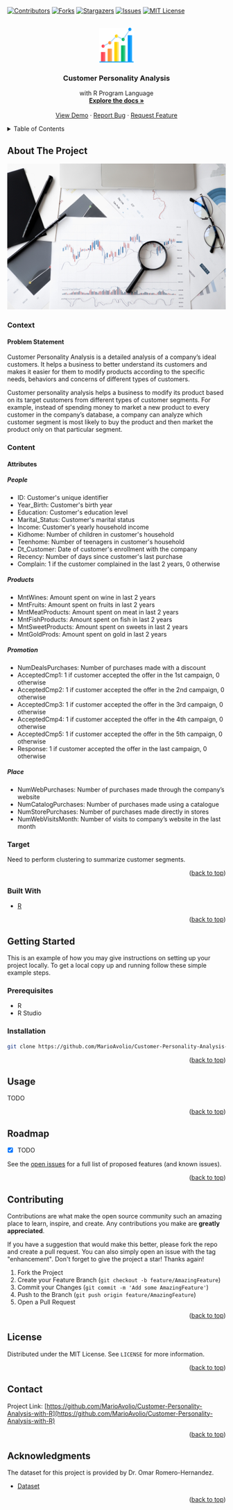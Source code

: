 <div id="top"></div>
<!--
*** Thanks for checking out the Best-README-Template. If you have a suggestion
*** that would make this better, please fork the repo and create a pull request
*** or simply open an issue with the tag "enhancement".
*** Don't forget to give the project a star!
*** Thanks again! Now go create something AMAZING! :D
-->



<!-- PROJECT SHIELDS -->
<!--
*** I'm using markdown "reference style" links for readability.
*** Reference links are enclosed in brackets [ ] instead of parentheses ( ).
*** See the bottom of this document for the declaration of the reference variables
*** for contributors-url, forks-url, etc. This is an optional, concise syntax you may use.
*** https://www.markdownguide.org/basic-syntax/#reference-style-links
-->
[![Contributors][contributors-shield]][contributors-url]
[![Forks][forks-shield]][forks-url]
[![Stargazers][stars-shield]][stars-url]
[![Issues][issues-shield]][issues-url]
[![MIT License][license-shield]][license-url]



<!-- PROJECT LOGO -->
<br />
<div align="center">
  <a href="https://github.com/MarioAvolio/Customer-Personality-Analysis-with-R">
    <img src="images/logo.png" alt="Logo" width="80" height="80">
  </a>

<h3 align="center">Customer Personality Analysis</h3>

  <p align="center">
    with R Program Language
    <br />
    <a href="https://github.com/MarioAvolio/Customer-Personality-Analysis-with-R"><strong>Explore the docs »</strong></a>
    <br />
    <br />
    <a href="https://github.com/MarioAvolio/Customer-Personality-Analysis-with-R">View Demo</a>
    ·
    <a href="https://github.com/MarioAvolio/Customer-Personality-Analysis-with-R/issues">Report Bug</a>
    ·
    <a href="https://github.com/MarioAvolio/Customer-Personality-Analysis-with-R/issues">Request Feature</a>
  </p>
</div>



<!-- TABLE OF CONTENTS -->
<details>
  <summary>Table of Contents</summary>
  <ol>
    <li>
      <a href="#about-the-project">About The Project</a>
      <ul>
        <li><a href="#built-with">Built With</a></li>
      </ul>
    </li>
    <li>
      <a href="#getting-started">Getting Started</a>
      <ul>
        <li><a href="#prerequisites">Prerequisites</a></li>
        <li><a href="#installation">Installation</a></li>
      </ul>
    </li>
    <li><a href="#usage">Usage</a></li>
    <li><a href="#roadmap">Roadmap</a></li>
    <li><a href="#contributing">Contributing</a></li>
    <li><a href="#license">License</a></li>
    <li><a href="#contact">Contact</a></li>
    <li><a href="#acknowledgments">Acknowledgments</a></li>
  </ol>
</details>



<!-- ABOUT THE PROJECT -->
## About The Project

[![Product Name Screen Shot][product-screenshot]](https://www.kaggle.com/imakash3011/customer-personality-analysis)

### Context
#### Problem Statement
Customer Personality Analysis is a detailed analysis of a company’s ideal customers. It helps a business to better understand its customers and makes it easier for them to modify products according to the specific needs, behaviors and concerns of different types of customers.

Customer personality analysis helps a business to modify its product based on its target customers from different types of customer segments. For example, instead of spending money to market a new product to every customer in the company’s database, a company can analyze which customer segment is most likely to buy the product and then market the product only on that particular segment.
### Content
#### Attributes
##### People

- ID: Customer's unique identifier
- Year_Birth: Customer's birth year
- Education: Customer's education level
- Marital_Status: Customer's marital status
- Income: Customer's yearly household income
- Kidhome: Number of children in customer's household
- Teenhome: Number of teenagers in customer's household
- Dt_Customer: Date of customer's enrollment with the company
- Recency: Number of days since customer's last purchase
- Complain: 1 if the customer complained in the last 2 years, 0 otherwise

##### Products
- MntWines: Amount spent on wine in last 2 years
- MntFruits: Amount spent on fruits in last 2 years
- MntMeatProducts: Amount spent on meat in last 2 years
- MntFishProducts: Amount spent on fish in last 2 years
- MntSweetProducts: Amount spent on sweets in last 2 years
- MntGoldProds: Amount spent on gold in last 2 years

##### Promotion
- NumDealsPurchases: Number of purchases made with a discount
- AcceptedCmp1: 1 if customer accepted the offer in the 1st campaign, 0 otherwise
- AcceptedCmp2: 1 if customer accepted the offer in the 2nd campaign, 0 otherwise
- AcceptedCmp3: 1 if customer accepted the offer in the 3rd campaign, 0 otherwise
- AcceptedCmp4: 1 if customer accepted the offer in the 4th campaign, 0 otherwise
- AcceptedCmp5: 1 if customer accepted the offer in the 5th campaign, 0 otherwise
 - Response: 1 if customer accepted the offer in the last campaign, 0 otherwise
##### Place
- NumWebPurchases: Number of purchases made through the company’s website
- NumCatalogPurchases: Number of purchases made using a catalogue
- NumStorePurchases: Number of purchases made directly in stores
- NumWebVisitsMonth: Number of visits to company’s website in the last month

### Target
Need to perform clustering to summarize customer segments.



<p align="right">(<a href="#top">back to top</a>)</p>



### Built With

* [R](https://www.r-project.org/)
<p align="right">(<a href="#top">back to top</a>)</p>



<!-- GETTING STARTED -->
## Getting Started

This is an example of how you may give instructions on setting up your project locally.
To get a local copy up and running follow these simple example steps.

### Prerequisites
- R
- R Studio

### Installation
```sh
git clone https://github.com/MarioAvolio/Customer-Personality-Analysis-with-R.git
```
<p align="right">(<a href="#top">back to top</a>)</p>



<!-- USAGE EXAMPLES -->
## Usage
TODO

<p align="right">(<a href="#top">back to top</a>)</p>



<!-- ROADMAP -->
## Roadmap

- [X] TODO

See the [open issues](https://github.com/MarioAvolio/Customer-Personality-Analysis-with-R/issues) for a full list of proposed features (and known issues).

<p align="right">(<a href="#top">back to top</a>)</p>



<!-- CONTRIBUTING -->
## Contributing

Contributions are what make the open source community such an amazing place to learn, inspire, and create. Any contributions you make are **greatly appreciated**.

If you have a suggestion that would make this better, please fork the repo and create a pull request. You can also simply open an issue with the tag "enhancement".
Don't forget to give the project a star! Thanks again!

1. Fork the Project
2. Create your Feature Branch (`git checkout -b feature/AmazingFeature`)
3. Commit your Changes (`git commit -m 'Add some AmazingFeature'`)
4. Push to the Branch (`git push origin feature/AmazingFeature`)
5. Open a Pull Request

<p align="right">(<a href="#top">back to top</a>)</p>



<!-- LICENSE -->
## License

Distributed under the MIT License. See `LICENSE` for more information.

<p align="right">(<a href="#top">back to top</a>)</p>



<!-- CONTACT -->
## Contact

Project Link: [https://github.com/MarioAvolio/Customer-Personality-Analysis-with-R](https://github.com/MarioAvolio/Customer-Personality-Analysis-with-R)

<p align="right">(<a href="#top">back to top</a>)</p>



<!-- ACKNOWLEDGMENTS -->
## Acknowledgments
The dataset for this project is provided by Dr. Omar Romero-Hernandez. 
* [Dataset](https://www.kaggle.com/imakash3011/customer-personality-analysis)

<p align="right">(<a href="#top">back to top</a>)</p>



<!-- MARKDOWN LINKS & IMAGES -->
<!-- https://www.markdownguide.org/basic-syntax/#reference-style-links -->
[contributors-shield]: https://img.shields.io/github/contributors/MarioAvolio/Customer-Personality-Analysis-with-R.svg?style=for-the-badge
[contributors-url]: https://github.com/MarioAvolio/Customer-Personality-Analysis-with-R/graphs/contributors
[forks-shield]: https://img.shields.io/github/forks/MarioAvolio/Customer-Personality-Analysis-with-R.svg?style=for-the-badge
[forks-url]: https://github.com/MarioAvolio/Customer-Personality-Analysis-with-R/network/members
[stars-shield]: https://img.shields.io/github/stars/MarioAvolio/Customer-Personality-Analysis-with-R.svg?style=for-the-badge
[stars-url]: https://github.com/MarioAvolio/Customer-Personality-Analysis-with-R/stargazers
[issues-shield]: https://img.shields.io/github/issues/MarioAvolio/Customer-Personality-Analysis-with-R.svg?style=for-the-badge
[issues-url]: https://github.com/MarioAvolio/Customer-Personality-Analysis-with-R/issues
[license-shield]: https://img.shields.io/github/license/MarioAvolio/Customer-Personality-Analysis-with-R.svg?style=for-the-badge
[license-url]: https://github.com/MarioAvolio/Customer-Personality-Analysis-with-R/blob/master/LICENSE
[product-screenshot]: images/screenshot.png
